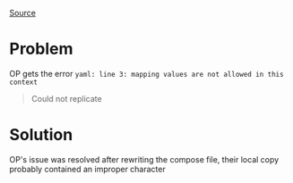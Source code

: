 [Source](https://forums.docker.com/t/yaml-line-3-mapping-values-are-not-allowed-in-this-context/147469/2)

# Problem
OP gets the error `yaml: line 3: mapping values are not allowed in this context`
> Could not replicate

# Solution
OP's issue was resolved after rewriting the compose file, their local copy probably contained an improper character
